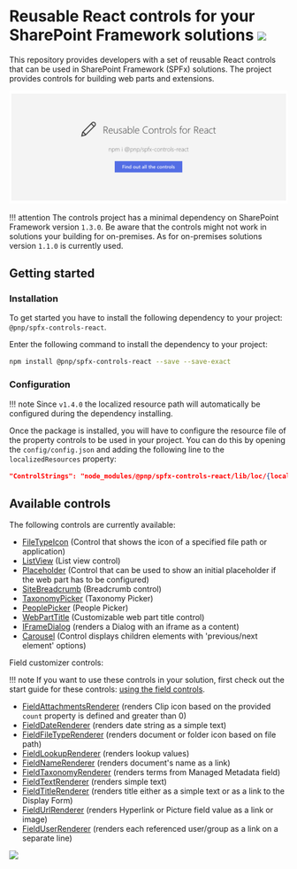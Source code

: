 # Reusable React controls for your SharePoint Framework solutions ![](https://img.shields.io/npm/v/@pnp/spfx-controls-react.svg)

This repository provides developers with a set of reusable React controls that can be used in SharePoint Framework (SPFx) solutions. The project provides controls for building web parts and extensions.

![Placeholder example](./assets/placeholder-intro.png)

!!! attention
    The controls project has a minimal dependency on SharePoint Framework version `1.3.0`. Be aware that the controls might not work in solutions your building for on-premises. As for on-premises solutions version `1.1.0` is currently used.

## Getting started

### Installation

To get started you have to install the following dependency to your project: `@pnp/spfx-controls-react`.

Enter the following command to install the dependency to your project:

```bash
npm install @pnp/spfx-controls-react --save --save-exact
```

### Configuration

!!! note
    Since `v1.4.0` the localized resource path will automatically be configured during the dependency installing.

Once the package is installed, you will have to configure the resource file of the property controls to be used in your project. You can do this by opening the `config/config.json` and adding the following line to the `localizedResources` property:

```json
"ControlStrings": "node_modules/@pnp/spfx-controls-react/lib/loc/{locale}.js"
```

## Available controls

The following controls are currently available:

- [FileTypeIcon](./controls/FileTypeIcon) (Control that shows the icon of a specified file path or application)
- [ListView](./controls/ListView) (List view control)
- [Placeholder](./controls/Placeholder) (Control that can be used to show an initial placeholder if the web part has to be configured)
- [SiteBreadcrumb](./controls/SiteBreadcrumb) (Breadcrumb control)
- [TaxonomyPicker](./controls/TaxonomyPicker) (Taxonomy Picker)
- [PeoplePicker](./controls/PeoplePicker) (People Picker)
- [WebPartTitle](./controls/WebPartTitle) (Customizable web part title control)
- [IFrameDialog](./controls/IFrameDialog) (renders a Dialog with an iframe as a content)
- [Carousel](./controls/Carousel) (Control displays children elements with 'previous/next element' options)

Field customizer controls:

!!! note
    If you want to use these controls in your solution, first check out the start guide for these controls: [using the field controls](./controls/fields/main).

- [FieldAttachmentsRenderer](./controls/fields/FieldAttachmentsRenderer) (renders Clip icon based on the provided `count` property is defined and greater than 0)
- [FieldDateRenderer](./controls/fields/FieldDateRenderer) (renders date string as a simple text)
- [FieldFileTypeRenderer](./controls/fields/FieldFileTypeRenderer) (renders document or folder icon based on file path)
- [FieldLookupRenderer](./controls/fields/FieldLookupRenderer) (renders lookup values)
- [FieldNameRenderer](./controls/fields/FieldNameRenderer) (renders document's name as a link)
- [FieldTaxonomyRenderer](./controls/fields/FieldTaxonomyRenderer) (renders terms from Managed Metadata field)
- [FieldTextRenderer](./controls/fields/FieldTextRenderer) (renders simple text)
- [FieldTitleRenderer](./controls/fields/FieldTitleRenderer) (renders title either as a simple text or as a link to the Display Form)
- [FieldUrlRenderer](./controls/fields/FieldUrlRenderer) (renders Hyperlink or Picture field value as a link or image)
- [FieldUserRenderer](./controls/fields/FieldUserRenderer) (renders each referenced user/group as a link on a separate line)

![](https://telemetry.sharepointpnp.com/sp-dev-fx-controls-react/wiki)
